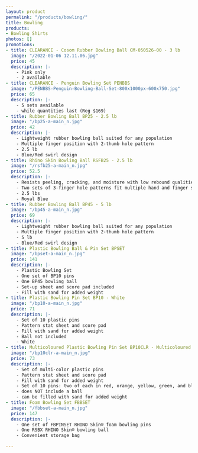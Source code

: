 ```yaml
---
layout: product
permalink: "/products/bowling/"
title: Bowling
products:
- Bowling Shirts
photos: []
promotions:
- title: CLEARANCE - Cosom Rubber Bowling Ball CM-050526-00 - 3 lb
  image: "/2022-01-06 12.11.06.jpg"
  price: 45
  description: |-
    - Pink only
    - 2 available
- title: CLEARANCE - Penguin Bowling Set PENBBS
  image: "/PENBBS-Penguin-Bowling-Ball-Set-800x1000px-600x750.jpg"
  price: 65
  description: |-
    - 5 sets available
    - while quantities last (Reg $169)
- title: Rubber Bowling Ball BP25 - 2.5 lb
  image: "/bp25-a-main_n.jpg"
  price: 42
  description: |-
    - Lightweight rubber bowling ball suited for any population
    - Multiple finger position with 2-thumb hole pattern
    - 2.5 lb
    - Blue/Red swirl design
- title: Rhino Skin Bowling Ball RSFB25 - 2.5 lb
  image: "/rsfb25-a-main_n.jpg"
  price: 52.5
  description: |-
    - Resists peeling, cracking, and moisture with low rebound qualities
    - Two sets of 3-finger hole patterns fit multiple hand and finger sizes
    - 2.5 lbs
    - Royal Blue
- title: Rubber Bowling Ball BP45 - 5 lb
  image: "/bp45-a-main_n.jpg"
  price: 69
  description: |-
    - Lightweight rubber bowling ball suited for any population
    - Multiple finger position with 2-thumb hole pattern
    - 5 lb
    - Blue/Red swirl design
- title: Plastic Bowling Ball & Pin Set BPSET
  image: "/bpset-a-main_n.jpg"
  price: 141
  description: |-
    - Plastic Bowling Set
    - One set of BP10 pins
    - One BP45 bowling ball
    - Set-up sheet and score pad included
    - Fill with sand for added weight
- title: Plastic Bowling Pin Set BP10 - White
  image: "/bp10-a-main_n.jpg"
  price: 71
  description: |-
    - Set of 10 plastic pins
    - Pattern stat sheet and score pad
    - Fill with sand for added weight
    - Ball not included
    - White
- title: Multicoloured Plastic Bowling Pin Set BP10CLR - Multicoloured
  image: "/bp10clr-a-main_n.jpg"
  price: 73
  description: |-
    - Set of multi-color plastic pins
    - Pattern stat sheet and score pad
    - Fill with sand for added weight
    - Set of 10 pins: two of each in red, orange, yellow, green, and blue
    - does NOT include a ball
    - can be filled with sand for added weight
- title: Foam Bowling Set FBBSET
  image: "/fbbset-a-main_n.jpg"
  price: 147
  description: |-
    - One set of FBPINSET RHINO Skin® foam bowling pins
    - One RSBX RHINO Skin® bowling ball
    - Convenient storage bag

---
```

